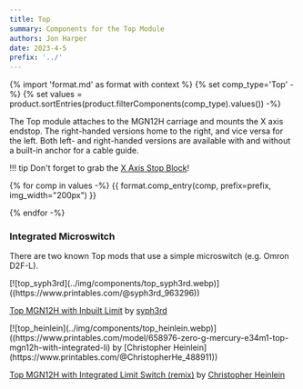 ```yaml
---
title: Top
summary: Components for the Top Module
authors: Jon Harper
date: 2023-4-5
prefix: '../'
---
```


{% import 'format.md' as format with context %}
{% set comp_type='Top' -%}
{% set values = product.sortEntries(product.filterComponents(comp_type).values()) -%}

The Top module attaches to the MGN12H carriage and mounts the X axis endstop. The right-handed versions home to the right, and vice versa for the left. Both left- and right-handed versions are available with and without a built-in anchor for a cable guide.

!!! tip
    Don't forget to grab the [X Axis Stop Block](stop_block.md)!

{% for comp in values -%}
{{ format.comp_entry(comp, prefix=prefix, img_width="200px") }}

{% endfor -%}

### Integrated Microswitch

There are two known Top mods that use a simple microswitch (e.g. Omron D2F-L).

<div markdown class="grid">
<div markdown class="card">
[![top_syph3rd](../img/components/top_syph3rd.webp)]((https://www.printables.com/@syph3rd_963296))

[Top MGN12H with Inbuilt Limit](https://www.printables.com/model/555302-zero-g-mercury-e34m1-top-mgn12h-with-inbuilt-limit) by [syph3rd](https://www.printables.com/@syph3rd_963296)
</div>
<div markdown class="card">
[![top_heinlein](../img/components/top_heinlein.webp)]((https://www.printables.com/model/658976-zero-g-mercury-e34m1-top-mgn12h-with-integrated-li) by [Christopher Heinlein](https://www.printables.com/@ChristopherHe_488911))

[Top MGN12H with Integrated Limit Switch (remix)](https://www.printables.com/model/658976-zero-g-mercury-e34m1-top-mgn12h-with-integrated-li) by [Christopher Heinlein](https://www.printables.com/@ChristopherHe_488911)
</div>
</div>
